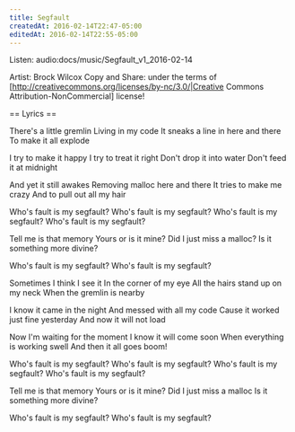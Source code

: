 ```yaml
---
title: Segfault
createdAt: 2016-02-14T22:47-05:00
editedAt: 2016-02-14T22:55-05:00
---
```


Listen: audio:docs/music/Segfault_v1_2016-02-14

Artist: Brock Wilcox
Copy and Share: under the terms of [http://creativecommons.org/licenses/by-nc/3.0/|Creative Commons Attribution-NonCommercial] license!

== Lyrics ==

There's a little gremlin
Living in my code
It sneaks a line in here and there
To make it all explode

I try to make it happy
I try to treat it right
Don't drop it into water
Don't feed it at midnight

And yet it still awakes
Removing malloc here and there
It tries to make me crazy
And to pull out all my hair

Who's fault is my segfault?
Who's fault is my segfault?
Who's fault is my segfault?
Who's fault is my segfault?

Tell me is that memory
Yours or is it mine?
Did I just miss a malloc?
Is it something more divine?

Who's fault is my segfault?
Who's fault is my segfault?

Sometimes I think I see it
In the corner of my eye
All the hairs stand up on my neck
When the gremlin is nearby

I know it came in the night
And messed with all my code
Cause it worked just fine yesterday
And now it will not load

Now I'm waiting for the moment
I know it will come soon
When everything is working swell
And then it all goes boom!

Who's fault is my segfault?
Who's fault is my segfault?
Who's fault is my segfault?
Who's fault is my segfault?

Tell me is that memory
Yours or is it mine?
Did I just miss a malloc
Is it something more divine?

Who's fault is my segfault?
Who's fault is my segfault?

